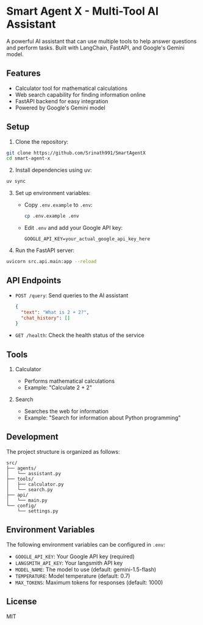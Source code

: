 # Smart Agent X - Multi-Tool AI Assistant

A powerful AI assistant that can use multiple tools to help answer questions and perform tasks. Built with LangChain, FastAPI, and Google's Gemini model.

## Features

- Calculator tool for mathematical calculations
- Web search capability for finding information online
- FastAPI backend for easy integration
- Powered by Google's Gemini model

## Setup

1. Clone the repository:
```bash
git clone https://github.com/Srinath991/SmartAgentX
cd smart-agent-x
```

2. Install dependencies using uv:
```bash
uv sync
```

3. Set up environment variables:
   - Copy `.env.example` to `.env`:
     ```bash
     cp .env.example .env
     ```
   - Edit `.env` and add your Google API key:
     ```
     GOOGLE_API_KEY=your_actual_google_api_key_here
     ```

4. Run the FastAPI server:
```bash
uvicorn src.api.main:app --reload
```

## API Endpoints

- `POST /query`: Send queries to the AI assistant
  ```json
  {
    "text": "What is 2 + 2?",
    "chat_history": []
  }
  ```

- `GET /health`: Check the health status of the service

## Tools

1. Calculator
   - Performs mathematical calculations
   - Example: "Calculate 2 + 2"

3. Search
   - Searches the web for information
   - Example: "Search for information about Python programming"

## Development

The project structure is organized as follows:

```
src/
├── agents/
│   └── assistant.py
├── tools/
│   ├── calculator.py
│   └── search.py
├── api/
│   └── main.py
└── config/
    └── settings.py
```

## Environment Variables

The following environment variables can be configured in `.env`:

- `GOOGLE_API_KEY`: Your Google API key (required)
- `LANGSMITH_API_KEY`: Your langsmith API key 
- `MODEL_NAME`: The model to use (default: gemini-1.5-flash)
- `TEMPERATURE`: Model temperature (default: 0.7)
- `MAX_TOKENS`: Maximum tokens for responses (default: 1000)

## License

MIT
